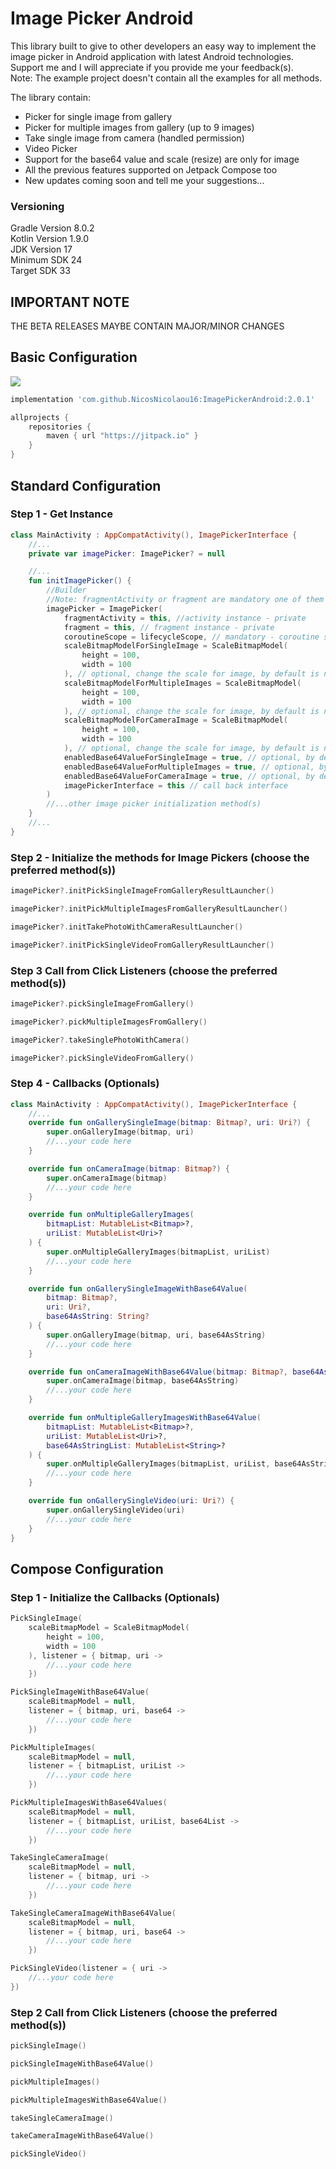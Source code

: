 # Image Picker Android

This library built to give to other developers an easy way to implement the image picker in Android
application with latest Android technologies.
Support me and I will appreciate if you provide me your feedback(s).<br />
Note: The example project doesn't contain all the examples for all methods.

The library contain:

- Picker for single image from gallery
- Picker for multiple images from gallery (up to 9 images)
- Take single image from camera (handled permission)
- Video Picker
- Support for the base64 value and scale (resize) are only for image
- All the previous features supported on Jetpack Compose too
- New updates coming soon and tell me your suggestions...

### Versioning

Gradle Version 8.0.2 <br />
Kotlin Version 1.9.0 <br />
JDK Version 17 <br />
Minimum SDK 24 <br />
Target SDK 33 <br />

## IMPORTANT NOTE

THE BETA RELEASES MAYBE CONTAIN MAJOR/MINOR CHANGES

## Basic Configuration

[![](https://jitpack.io/v/NicosNicolaou16/ImagePickerAndroid.svg)](https://jitpack.io/#NicosNicolaou16/ImagePickerAndroid)

```Groovy
implementation 'com.github.NicosNicolaou16:ImagePickerAndroid:2.0.1'
```

```Groovy
allprojects {
    repositories {
        maven { url "https://jitpack.io" }
    }
}
```

## Standard Configuration

### Step 1 - Get Instance

```Kotlin
class MainActivity : AppCompatActivity(), ImagePickerInterface {
    //...
    private var imagePicker: ImagePicker? = null

    //...
    fun initImagePicker() {
        //Builder
        //Note: fragmentActivity or fragment are mandatory one of them
        imagePicker = ImagePicker(
            fragmentActivity = this, //activity instance - private
            fragment = this, // fragment instance - private
            coroutineScope = lifecycleScope, // mandatory - coroutine scope from activity or fragment - private
            scaleBitmapModelForSingleImage = ScaleBitmapModel(
                height = 100,
                width = 100
            ), // optional, change the scale for image, by default is null
            scaleBitmapModelForMultipleImages = ScaleBitmapModel(
                height = 100,
                width = 100
            ), // optional, change the scale for image, by default is null
            scaleBitmapModelForCameraImage = ScaleBitmapModel(
                height = 100,
                width = 100
            ), // optional, change the scale for image, by default is null
            enabledBase64ValueForSingleImage = true, // optional, by default is false - private
            enabledBase64ValueForMultipleImages = true, // optional, by default is false - private
            enabledBase64ValueForCameraImage = true, // optional, by default is false - private
            imagePickerInterface = this // call back interface
        )
        //...other image picker initialization method(s)
    }
    //...
}
```

### Step 2 - Initialize the methods for Image Pickers (choose the preferred method(s))

```Kotlin
imagePicker?.initPickSingleImageFromGalleryResultLauncher()

imagePicker?.initPickMultipleImagesFromGalleryResultLauncher()

imagePicker?.initTakePhotoWithCameraResultLauncher()

imagePicker?.initPickSingleVideoFromGalleryResultLauncher()
```

### Step 3 Call from Click Listeners (choose the preferred method(s))

```Kotlin
imagePicker?.pickSingleImageFromGallery()

imagePicker?.pickMultipleImagesFromGallery()

imagePicker?.takeSinglePhotoWithCamera()

imagePicker?.pickSingleVideoFromGallery()
```

### Step 4 - Callbacks (Optionals)

```Kotlin
class MainActivity : AppCompatActivity(), ImagePickerInterface {
    //...
    override fun onGallerySingleImage(bitmap: Bitmap?, uri: Uri?) {
        super.onGalleryImage(bitmap, uri)
        //...your code here
    }

    override fun onCameraImage(bitmap: Bitmap?) {
        super.onCameraImage(bitmap)
        //...your code here
    }

    override fun onMultipleGalleryImages(
        bitmapList: MutableList<Bitmap>?,
        uriList: MutableList<Uri>?
    ) {
        super.onMultipleGalleryImages(bitmapList, uriList)
        //...your code here
    }

    override fun onGallerySingleImageWithBase64Value(
        bitmap: Bitmap?,
        uri: Uri?,
        base64AsString: String?
    ) {
        super.onGalleryImage(bitmap, uri, base64AsString)
        //...your code here
    }

    override fun onCameraImageWithBase64Value(bitmap: Bitmap?, base64AsString: String?) {
        super.onCameraImage(bitmap, base64AsString)
        //...your code here
    }

    override fun onMultipleGalleryImagesWithBase64Value(
        bitmapList: MutableList<Bitmap>?,
        uriList: MutableList<Uri>?,
        base64AsStringList: MutableList<String>?
    ) {
        super.onMultipleGalleryImages(bitmapList, uriList, base64AsStringList)
        //...your code here
    }

    override fun onGallerySingleVideo(uri: Uri?) {
        super.onGallerySingleVideo(uri)
        //...your code here
    }
}
```

## Compose Configuration

### Step 1 - Initialize the Callbacks (Optionals)

```Kotlin
PickSingleImage(
    scaleBitmapModel = ScaleBitmapModel(
        height = 100,
        width = 100
    ), listener = { bitmap, uri ->
        //...your code here
    })

PickSingleImageWithBase64Value(
    scaleBitmapModel = null,
    listener = { bitmap, uri, base64 ->
        //...your code here
    })

PickMultipleImages(
    scaleBitmapModel = null,
    listener = { bitmapList, uriList ->
        //...your code here
    })

PickMultipleImagesWithBase64Values(
    scaleBitmapModel = null,
    listener = { bitmapList, uriList, base64List ->
        //...your code here
    })

TakeSingleCameraImage(
    scaleBitmapModel = null,
    listener = { bitmap, uri ->
        //...your code here
    })

TakeSingleCameraImageWithBase64Value(
    scaleBitmapModel = null,
    listener = { bitmap, uri, base64 ->
        //...your code here
    })

PickSingleVideo(listener = { uri ->
    //...your code here
})
```

### Step 2 Call from Click Listeners (choose the preferred method(s))

```Kotlin
pickSingleImage()

pickSingleImageWithBase64Value()

pickMultipleImages()

pickMultipleImagesWithBase64Value()

takeSingleCameraImage()

takeCameraImageWithBase64Value()

pickSingleVideo()
```